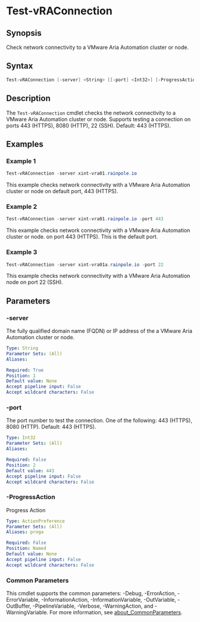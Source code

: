 # Test-vRAConnection

## Synopsis

Check network connectivity to a VMware Aria Automation cluster or node.

## Syntax

```powershell
Test-vRAConnection [-server] <String> [[-port] <Int32>] [-ProgressAction <ActionPreference>] [<CommonParameters>]
```

## Description

The `Test-vRAConnection` cmdlet checks the network connectivity to a VMware Aria Automation cluster or node.
Supports testing a connection on ports 443 (HTTPS), 8080 (HTTP), 22 (SSH).
Default: 443 (HTTPS).

## Examples

### Example 1

```powershell
Test-vRAConnection -server xint-vra01.rainpole.io
```

This example checks network connectivity with a VMware Aria Automation cluster or node on default port, 443 (HTTPS).

### Example 2

```powershell
Test-vRAConnection -server xint-vra01.rainpole.io -port 443
```

This example checks network connectivity with a VMware Aria Automation cluster or node. on port 443 (HTTPS). This is the default port.

### Example 3

```powershell
Test-vRAConnection -server xint-vra01a.rainpole.io -port 22
```

This example checks network connectivity with a VMware Aria Automation node on port 22 (SSH).

## Parameters

### -server

The fully qualified domain name (FQDN) or IP address of the a VMware Aria Automation cluster or node.

```yaml
Type: String
Parameter Sets: (All)
Aliases:

Required: True
Position: 1
Default value: None
Accept pipeline input: False
Accept wildcard characters: False
```

### -port

The port number to test the connection. One of the following: 443 (HTTPS), 8080 (HTTP).
Default: 443 (HTTPS).

```yaml
Type: Int32
Parameter Sets: (All)
Aliases:

Required: False
Position: 2
Default value: 443
Accept pipeline input: False
Accept wildcard characters: False
```

### -ProgressAction

Progress Action

```yaml
Type: ActionPreference
Parameter Sets: (All)
Aliases: proga

Required: False
Position: Named
Default value: None
Accept pipeline input: False
Accept wildcard characters: False
```

### Common Parameters

This cmdlet supports the common parameters: -Debug, -ErrorAction, -ErrorVariable, -InformationAction, -InformationVariable, -OutVariable, -OutBuffer, -PipelineVariable, -Verbose, -WarningAction, and -WarningVariable. For more information, see [about_CommonParameters](http://go.microsoft.com/fwlink/?LinkID=113216).
